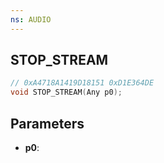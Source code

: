 ```yaml
---
ns: AUDIO
---
```

## STOP_STREAM

```c
// 0xA4718A1419D18151 0xD1E364DE
void STOP_STREAM(Any p0);
```

## Parameters
* **p0**:
